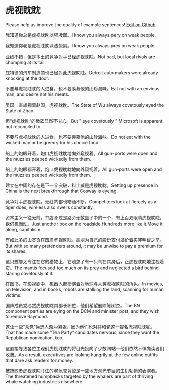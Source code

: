 # 虎视眈眈

Please help us improve the quality of example sentences! [Edit on Github](https://github.com/jiyushe/jiyu-example-sentence-source/blob/main/chinese/hushidandan.md)

<p><span class="chinese">我知道你总是虎视眈眈以强凌弱。</span><span class="english">I know you always pery on weak people.</span></p>

<p><span class="chinese">我知道你老是虎视眈眈以浅懔阴。</span><span class="english">I know you always prey on weak people.</span></p>

<p><span class="chinese">业绩不错，但是本土的竞争对手已经虎视眈眈。</span><span class="english">Not bad, but local rivals are chomping at its tail.</span></p>

<p><span class="chinese">底特律的汽车制造商也已经对此虎视眈眈。</span><span class="english">Detroit auto makers were already knocking at the door.</span></p>

<p><span class="chinese">不要与虎视眈眈的人进食，也不要羡慕他的山珍海味。</span><span class="english">Eat not with an envious man, and desire not his meats.</span></p>

<p><span class="chinese">吴国一直雄视着赵国，虎视眈眈。</span><span class="english">The State of Wu always covetously eyed the State of Zhao.</span></p>

<p><span class="chinese">但“虎视眈眈”的微软显然不甘心。</span><span class="english">But " eye covetously " Microsoft is apparent not reconciled to.</span></p>

<p><span class="chinese">不要与虎视眈眈的人进食，也不要羡慕他的山珍海味。</span><span class="english">Do not eat with the wicked man or be greedy for his choice food.</span></p>

<p><span class="chinese">船上的炮眼开着，炮口虎视眈眈地向外窥视着。</span><span class="english">All gun-ports were open and the muzzles peeped wickedly from them.</span></p>

<p><span class="chinese">船上的炮眼都开着，炮口虎视眈眈地向外窥视着。</span><span class="english">All gun-ports were open and the muzzles peeped wickedly from them.</span></p>

<p><span class="chinese">建立在中国的存在是下一个突破，科士威是虎视眈眈。</span><span class="english">Setting up presence in China is the next breakthrough that Cosway is eyeing.</span></p>

<p><span class="chinese">竞争对手虎视眈眈，无线内部也暗涌不断。</span><span class="english">Competitors look at fiercely as a tiger does, wireless also swells constantly.</span></p>

<p><span class="chinese">资本主义一往无前，书店不过是路旁无数匣子中的一个，有上百双眼睛虎视眈眈，欲伺机而动。</span><span class="english">Just another box on the roadside.Hundreds more like it.Move it along, capitalism.</span></p>

<p><span class="chinese">有如此多的山寨货在四周虎视眈眈，高朋为自己的股份支付溢价着实非明智之举。</span><span class="english">But with so many pretenders around, it may be unwise to pay a premium for its shares.</span></p>

<p><span class="chinese">这只螳螂太专注在它的猎物上，它疏忽了有一只鸟在其身后，正虎视眈眈地注视着它。</span><span class="english">The mantis focused too much on its prey and neglected a bird behind staring covetously at it.</span></p>

<p><span class="chinese">在图书，在影视剧中，机器人都扮演着对地球与人类虎视眈眈的角色。</span><span class="english">In movies, on television, and in books, robots are stalking the land, scanning for human victims.</span></p>

<p><span class="chinese">国阵成员党必然虎视眈眈其部长职位，他们希望删除陈树杰。</span><span class="english">The BN component parties are eying on the DCM and minister post, and they wish to remove Raymond.</span></p>

<p><span class="chinese">这让一些“茶党”候选人颇为紧张，因为他们也对共和党这一提名虎视眈眈呢。</span><span class="english">That has made some “Tea Party” candidates nervous, since they want the Republican nomination, too.</span></p>

<p><span class="chinese">这直接导致各位主观们虎视眈眈的将目光投向了少数网站—他们依然不惧向读者们收费。</span><span class="english">As a result, executives are looking hungrily at the few online outfits that dare ask readers for money.</span></p>

<p><span class="chinese">被捕鲸者虎视眈眈盯住的濒危驼背鲸是一些地方观光节目的生机勃勃的表演者。</span><span class="english">The threatened humpbacks targeted by the whalers are part of thriving whale watching industries elsewhere.</span></p>

